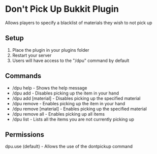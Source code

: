 # Don't Pick Up Bukkit Plugin
Allows players to specify a blacklist of materials they wish to not pick up

## Setup
1. Place the plugin in your plugins folder
2. Restart your server
3. Users will have access to the "/dpu" command by default

## Commands
- /dpu help - Shows the help message
- /dpu add - Disables picking up the item in your hand
- /dpu add [material] - Disables picking up the specified material
- /dpu remove - Enables picking up the item in your hand
- /dpu remove [material] - Enables picking up the specified material
- /dpu remove all - Enables picking up all items
- /dpu list - Lists all the items you are not currently picking up

## Permissions
dpu.use (default) - Allows the use of the dontpickup command
